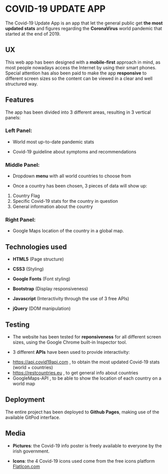 # COVID-19 UPDATE APP

The Covid-19 Update App is an app that let the general public get **the most updated stats** and figures regarding the **CoronaVirus** world pandemic that started at the end of 2019.

## UX

This web app has been designed with a **mobile-first** approach in mind, as most people nowadays access the Internet by using their smart phones.
Special attention has also been paid to make the app **responsive** to different screen sizes so the content can be viewed in a clear and well structured way.

## Features

The app has been divided into 3 different areas, resulting in 3 vertical panels:

### Left Panel:
+ World most up-to-date pandemic stats

+ Covid-19 guideline about symptoms and recommendations

### Middle Panel:
+ Dropdown **menu** with all world countries to choose from

+ Once a country has been chosen, 3 pieces of data will show up:
1. Country Flag
2. Specific Covid-19 stats for the country in question
3. General information about the country

### Right Panel:
+ Google Maps location of the country in a global map.

  
## Technologies used
 
 - **HTML5** (Page structure)
 
 - **CSS3** (Styling)
 
 - **Google Fonts** (Font styling)
 
 - **Bootstrap** (Display responsiveness)
 
 - **Javascript** (Interactivity through the use of 3 free APIs)
 
 - **jQuery** (DOM manipulation)


## Testing

- The website has been tested for **reponsiveness** for all different screen sizes, using the Google Chrome built-in Inspector tool.

- 3 different **APIs** have been used to provide interactivity:

+ https://api.covid19api.com , to obtain the most updated Covid-19 stats (world + countries)
+ https://restcountries.eu , to get general info about countries
+ GoogleMaps-API , to be able to show the location of each country on a world map


## Deployment

The entire project has been deployed to **Github Pages**, making use of the available GitPod interface.


## Media

 - **Pictures**: the Covid-19 info poster is freely available to everyone by the irish government.

 - **Icons**: the 4 Covid-19 icons used come from the free icons platform [FlatIcon.com](https://www.flaticon.com)

